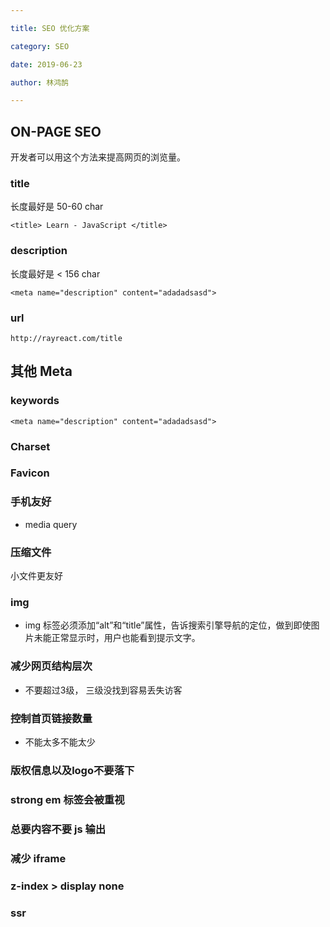 ```yaml
---

title: SEO 优化方案

category: SEO

date: 2019-06-23

author: 林鸿鹄

---
```




## ON-PAGE SEO

开发者可以用这个方法来提高网页的浏览量。

### title

长度最好是 50-60 char

```
<title> Learn - JavaScript </title>
```


### description

长度最好是 < 156 char

```
<meta name="description" content="adadadsasd">
```

### url


```
http://rayreact.com/title
```

## 其他 Meta

### keywords


```
<meta name="description" content="adadadsasd">
```

### Charset
### Favicon

### 手机友好
- media query

### 压缩文件
小文件更友好

### img

- img 标签必须添加“alt”和“title”属性，告诉搜索引擎导航的定位，做到即使图片未能正常显示时，用户也能看到提示文字。

### 减少网页结构层次
- 不要超过3级， 三级没找到容易丢失访客

### 控制首页链接数量
- 不能太多不能太少

### 版权信息以及logo不要落下

### strong em 标签会被重视

### 总要内容不要 js 输出

### 减少 iframe

### z-index > display none

### ssr 
